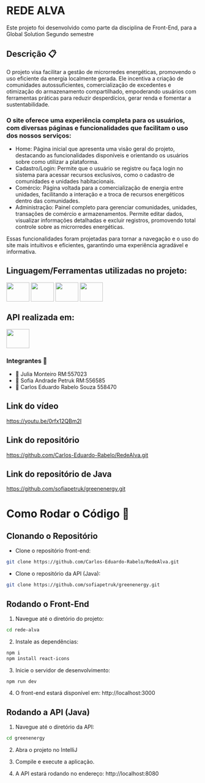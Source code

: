 # REDE ALVA
Este projeto foi desenvolvido como parte da disciplina de Front-End, para a Global Solution Segundo semestre

## Descrição 📋 
 O projeto visa facilitar a gestão de microrredes energéticas, promovendo o uso eficiente da energia localmente gerada. Ele incentiva a criação de comunidades autossuficientes, comercialização de excedentes e otimização do armazenamento compartilhado, empoderando usuários com ferramentas práticas para reduzir desperdícios, gerar renda e fomentar a sustentabilidade.

### O site oferece uma experiência completa para os usuários, com diversas páginas e funcionalidades que facilitam o uso dos nossos serviços:
- Home: Página inicial que apresenta uma visão geral do projeto, destacando as funcionalidades disponíveis e orientando os usuários sobre como utilizar a plataforma.
- Cadastro/Login: Permite que o usuário se registre ou faça login no sistema para acessar recursos exclusivos, como o cadastro de comunidades e unidades habitacionais.
- Comércio: Página voltada para a comercialização de energia entre unidades, facilitando a interação e a troca de recursos energéticos dentro das comunidades.
- Administração: Painel completo para gerenciar comunidades, unidades, transações de comércio e armazenamentos. Permite editar dados, visualizar informações detalhadas e excluir registros, promovendo total controle sobre as microrredes energéticas.

Essas funcionalidades foram projetadas para tornar a navegação e o uso do site mais intuitivos e eficientes, garantindo uma experiência agradável e informativa.


## Linguagem/Ferramentas utilizadas no projeto:
<a href="https://nodejs.org/en/"><img src="https://cdn.jsdelivr.net/gh/devicons/devicon@latest/icons/nodejs/nodejs-original-wordmark.svg" align="center" height="50" width="60"/></a> 
<a href="https://pt-br.reactjs.org/"><img src="https://cdn.jsdelivr.net/gh/devicons/devicon@latest/icons/nextjs/nextjs-original.svg" align="center" height="50" width="60" /></a> 
<a href="https://tailwindcss.com"><img src="https://cdn.jsdelivr.net/gh/devicons/devicon@latest/icons/tailwindcss/tailwindcss-original.svg" align="center" height="50" width="60"/></a>
<a href="https://developer.mozilla.org/pt-BR/docs/Web/CSS"><img src="https://cdn.jsdelivr.net/gh/devicons/devicon@latest/icons/css3/css3-original.svg" align="center" height="50" width="60"/></a>

## API realizada em:
<a><img src="https://cdn.jsdelivr.net/gh/devicons/devicon@latest/icons/java/java-original.svg" align="center" height="50" width="60"/></a>
           
              
### Integrantes 👥 
- 👤 Julia Monteiro RM:557023
- 👤 Sofia Andrade Petruk RM:556585
- 👤 Carlos Eduardo Rabelo Souza 558470 

## Link do vídeo
https://youtu.be/0rfx12QBm2I

## Link do repositório
https://github.com/Carlos-Eduardo-Rabelo/RedeAlva.git

## Link do repositório de Java
https://github.com/sofiapetruk/greenenergy.git

# Como Rodar o Código 🚀
## Clonando o Repositório
- Clone o repositório front-end:

```bash
git clone https://github.com/Carlos-Eduardo-Rabelo/RedeAlva.git
```

- Clone o repositório da API (Java):
```bash
git clone https://github.com/sofiapetruk/greenenergy.git
```

## Rodando o Front-End
1. Navegue até o diretório do projeto:

```bash
cd rede-alva
```

2. Instale as dependências:

```bash
npm i
npm install react-icons
```
3. Inicie o servidor de desenvolvimento:

```bash
npm run dev
```
4. O front-end estará disponível em: http://localhost:3000

## Rodando a API (Java)
1. Navegue até o diretório da API:

```bash
cd greenenergy
```

2. Abra o projeto no IntelliJ

3. Compile e execute a aplicação.

4. A API estará rodando no endereço: http://localhost:8080
